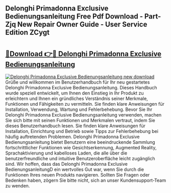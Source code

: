 ## Delonghi Primadonna Exclusive Bedienungsanleitung Free Pdf Download - Part-Zjq New Repair Owner Guide - User Service Edition ZCygt

# <h2><a href="http://df2h01.blite.top/?on=Delonghi+Primadonna+Exclusive+Bedienungsanleitung">🔗Download 👉🔴 Delonghi Primadonna Exclusive Bedienungsanleitung</a></h2>

[![Delonghi Primadonna Exclusive Bedienungsanleitung new download](https://i.imgur.com/lujVjoI.png)](http://df2h01.blite.top/?on=Delonghi+Primadonna+Exclusive+Bedienungsanleitung)
Grüße und willkommen im Benutzerhandbuch für Ihr neu gestartetes Delonghi Primadonna Exclusive Bedienungsanleitung. Dieses Handbuch wurde speziell entwickelt, um Ihnen den Einstieg in Ihr Produkt zu erleichtern und Ihnen ein gründliches Verständnis seiner Merkmale, Funktionen und Fähigkeiten zu vermitteln. Sie finden klare Anweisungen für Installation, Verwendung, Wartung und Fehlerbehebung. Bevor Sie Ihr Delonghi Primadonna Exclusive Bedienungsanleitung verwenden, machen Sie sich bitte mit seinen Funktionen und Merkmalen vertraut, indem Sie dieses Benutzerhandbuch lesen. Sie finden klare Anweisungen für Installation, Einrichtung und Betrieb sowie Tipps zur Fehlerbehebung bei häufig auftretenden Problemen. Delonghi Primadonna Exclusive Bedienungsanleitung bietet Benutzern eine beeindruckende Sammlung fortschrittlicher Funktionen wie Gesichtserkennung, Augmented Reality, Sprachaktivierung und kabelloses Laden, die alle über die benutzerfreundliche und intuitive Benutzeroberfläche leicht zugänglich sind. Wir hoffen, dass das Delonghi Primadonna Exclusive BedienungsanleitungD ein wertvolles Gut war, wenn Sie durch die Funktionen Ihres neuen Produkts navigieren. Sollten Sie Fragen oder Bedenken haben, zögern Sie bitte nicht, sich an unser Kundensupport-Team zu wenden.
